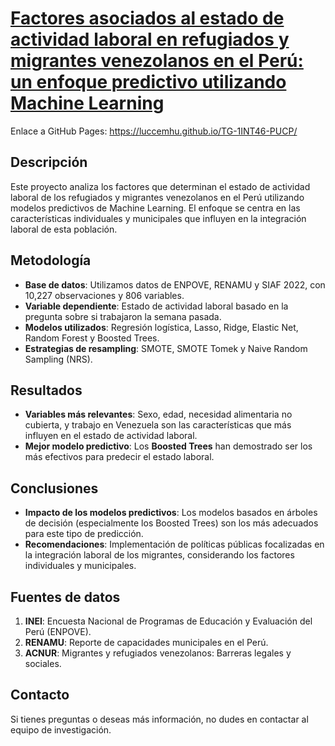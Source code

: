 # [Factores asociados al estado de actividad laboral en refugiados y migrantes venezolanos en el Perú: un enfoque predictivo utilizando Machine Learning](https://luccemhu.github.io/TG-1INT46-PUCP/)

Enlace a GitHub Pages: https://luccemhu.github.io/TG-1INT46-PUCP/

## Descripción

Este proyecto analiza los factores que determinan el estado de actividad laboral de los refugiados y migrantes venezolanos en el Perú utilizando modelos predictivos de Machine Learning. El enfoque se centra en las características individuales y municipales que influyen en la integración laboral de esta población.

## Metodología

- **Base de datos**: Utilizamos datos de ENPOVE, RENAMU y SIAF 2022, con 10,227 observaciones y 806 variables.
- **Variable dependiente**: Estado de actividad laboral basado en la pregunta sobre si trabajaron la semana pasada.
- **Modelos utilizados**: Regresión logística, Lasso, Ridge, Elastic Net, Random Forest y Boosted Trees.
- **Estrategias de resampling**: SMOTE, SMOTE Tomek y Naive Random Sampling (NRS).

## Resultados

- **Variables más relevantes**: Sexo, edad, necesidad alimentaria no cubierta, y trabajo en Venezuela son las características que más influyen en el estado de actividad laboral.
- **Mejor modelo predictivo**: Los **Boosted Trees** han demostrado ser los más efectivos para predecir el estado laboral.

## Conclusiones

- **Impacto de los modelos predictivos**: Los modelos basados en árboles de decisión (especialmente los Boosted Trees) son los más adecuados para este tipo de predicción.
- **Recomendaciones**: Implementación de políticas públicas focalizadas en la integración laboral de los migrantes, considerando los factores individuales y municipales.

## Fuentes de datos

1. **INEI**: Encuesta Nacional de Programas de Educación y Evaluación del Perú (ENPOVE).
2. **RENAMU**: Reporte de capacidades municipales en el Perú.
3. **ACNUR**: Migrantes y refugiados venezolanos: Barreras legales y sociales.

## Contacto

Si tienes preguntas o deseas más información, no dudes en contactar al equipo de investigación.
